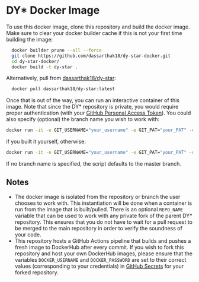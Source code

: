 # DY* Docker Image

To use this docker image, clone this repository and build the docker image. Make sure to clear your docker builder cache if this is not your first time building the image:

```bash
  docker builder prune --all --force
  git clone https://github.com/dassarthak18/dy-star-docker.git
  cd dy-star-docker/
  docker build -t dy-star .
```

Alternatively, pull from [dassarthak18/dy-star](https://hub.docker.com/r/dassarthak18/dy-star):

```bash
  docker pull dassarthak18/dy-star:latest
```

Once that is out of the way, you can run an interactive container of this image. Note that since the DY* repository is private, you would require proper authentication (with your [GitHub Personal Access Token](https://docs.github.com/en/authentication/keeping-your-account-and-data-secure/managing-your-personal-access-tokens)). You could also specify (optional) the branch name you wish to work with:

```bash
docker run -it -e GIT_USERNAME="your_username" -e GIT_PAT="your_PAT" -e BRANCH_NAME="branch_name" dy-star
```

if you built it yourself, otherwise:

```bash
docker run -it -e GIT_USERNAME="your_username" -e GIT_PAT="your_PAT" -e BRANCH_NAME="branch_name" dassarthak18/dy-star
```

If no branch name is specified, the script defaults to the master branch.

## Notes
* The docker image is isolated from the repository or branch the user chooses to work with. This instantiation will be done when a container is run from the image that is built/pulled. There is an optional ```REPO_NAME``` variable that can be used to work with any private fork of the parent DY* repository. This ensures that you do not have to wait for a pull request to be merged to the main repository in order to verify the soundness of your code.
* This repository hosts a GitHub Actions pipeline that builds and pushes a fresh image to DockerHub after every commit. If you wish to fork this repository and host your own DockerHub images, please ensure that the variables ```DOCKER_USERNAME``` and ```DOCKER_PASSWORD``` are set to their correct values (corresponding to your credentials) in [GitHub Secrets](https://docs.github.com/en/actions/security-for-github-actions/security-guides/using-secrets-in-github-actions) for your forked repository.
